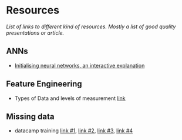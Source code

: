 # Resources
*List of links to different kind of resources. Mostly a list of good quality presentations or article.*

## ANNs
- [Initialising neural networks, an interactive explanation](https://www.deeplearning.ai/ai-notes/initialization/)

## Feature Engineering
- Types of Data and levels of measurement [link](https://homepage.stat.uiowa.edu/~rdecook/stat1010/notes/Section_2.1_2.2_data_types_and_errors.pdf)

## Missing data
- datacamp training [link #1](https://projector-video-pdf-converter.datacamp.com/17404/chapter1.pdf), [link #2](https://projector-video-pdf-converter.datacamp.com/17404/chapter2.pdf), [link #3](https://projector-video-pdf-converter.datacamp.com/17404/chapter3.pdf), [link #4](https://projector-video-pdf-converter.datacamp.com/17404/chapter4.pdf)
